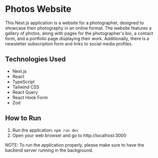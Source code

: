 # Photos Website

This Next.js application is a website for a photographer, designed to showcase their photography in an online format. The website features a gallery of photos, along with pages for the photographer's bio, a contact form, and a portfolio page displaying their work. Additionally, there is a newsletter subscription form and links to social media profiles.

## Technologies Used
- Next.js
- React
- TypeScript
- Tailwind CSS
- React Query
- React Hook Form
- Zod

## How to Run
1. Run the application: `npm run dev`
2. Open your web browser and go to http://localhost:3000

NOTE: To run the application properly, please make sure to have the backend server running in the background.

